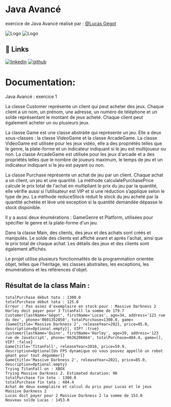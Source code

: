 
# Java Avancé

exercice de Java Avancé réalisé par :
[@Lucas Gégot](https://github.com/Lucasgeg)

![Logo](https://external-content.duckduckgo.com/iu/?u=https%3A%2F%2Ftse3.mm.bing.net%2Fth%3Fid%3DOIP.20t2tC-JLlTwyJ9-utQLKAAAAA%26pid%3DApi&f=1&ipt=2c720c4a3ed0c7e4e82e29a4dc7225a9519b315e5bf882c584c35566b12ce45b&ipo=images)
![Logo](https://external-content.duckduckgo.com/iu/?u=https%3A%2F%2Ftse4.mm.bing.net%2Fth%3Fid%3DOIP.DjEeQ0pw9I4u0x2S0SWGwAHaHa%26pid%3DApi&f=1&ipt=a3e9d03e4e122ed62db0a425fb0e43ab061556e9aa308347aa0ec5fc49c9b1e8&ipo=images)

## 🔗 Links
[![linkedin](https://img.shields.io/badge/linkedin-0A66C2?style=for-the-badge&logo=linkedin&logoColor=white)](https://www.linkedin.com/in/lucas-g%C3%A9got-007b0153/)
[![github](https://img.shields.io/github/followers/Lucasgeg?style=social)](https://github.com/Lucasgeg)
# Documentation:
Java Avancé : exercice 1

La classe Customer représente un client qui peut acheter des jeux. Chaque client a un nom, un prénom, une adresse, un numéro de téléphone et un solde représentant le montant de jeux acheté. Chaque client peut également acheter un ou plusieurs jeux.

La classe Game est une classe abstraite qui représente un jeu. Elle a deux sous-classes : la classe VideoGame et la classe ArcadeGame. La classe VideoGame est utilisée pour les jeux vidéo, elle a des propriétés telles que le genre, la plate-forme et un indicateur indiquant si le jeu est multijoueur ou non. La classe ArcadeGame est utilisée pour les jeux d'arcade et a des propriétés telles que le nombre de joueurs maximum, le temps de jeu et un indicateur indiquant si le jeu est payant ou non.

La classe Purchase représente un achat de jeu par un client. Chaque achat a un client, un jeu et une quantité. La méthode calculatePurchasePrice calcule le prix total de l'achat en multipliant le prix du jeu par la quantité, elle vérifie aussi si l’utilisateur est VIP et si une réduction s’applique selon le type de jeu. La méthode reduceStock réduit le stock du jeu acheté par la quantité achetée et lève une exception si la quantité demandée dépasse le stock disponible.

Il y a aussi deux énumérations : GameGenre et Platform, utilisées pour spécifier le genre et la plate-forme d'un jeu.

Dans la classe Main, des clients, des jeux et des achats sont créés et manipulés. Le solde des clients est affiché avant et après l'achat, ainsi que le prix total de chaque achat. Les détails des jeux et des clients sont également affichés.

Le projet utilise plusieurs fonctionnalités de la programmation orientée objet, telles que l'héritage, les classes abstraites, les exceptions, les énumérations et les références d'objet.


## Résultat de la class Main :

```
totalPurchase début toto : 1300.0
totalPurchase début tata : 125.0
Erreur : Pas assez d'exemplaire en stock pour : Massive Darkness 2
Harley doit payer pour 3 TitanFall la somme de 179.7
Customer{lastName='Gégot', firstName='Lucas', age=34, address='123 rue du dev', phone='0601352850', totalPurchase=1300.0, game=[Game{title='Massive Darkness 2', releaseYear=2021, price=85.0, description=Optional.empty}], VIP? :true}
Customer{lastName='Quinn', firstName='Harley', age=39, address='123 rue de JavaScript', phone='0636206664', totalPurchase=484.4, game=[], VIP? :false}
Game{title='TitanFall', releaseYear=2016, price=59.9, description=Optional[Un FPS dynamique où vous pouvez appellé un robot géant pour tout dégommer]}
Game{title='Massive Darkness 2', releaseYear=2021, price=85.0, description=Optional.empty}
Trying TitanFall on : XBOX
Trying Massive Darkness 2. Estimated duration: 90
totalPurchase fin toto : 1300.0
totalPurchase fin tata : 484.4
Achat de deux exemplaire et calcul du prix pour Lucas et le jeux Massive Darkness 2
Lucas doit payer pour 2 Massive Darkness 2 la somme de 153.0
Nouveau solde Lucas : 1453.0
```
